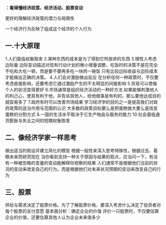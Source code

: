 
**：看得懂经济政策、经济活动、股票变动**

更好的理解经济政策的潜力与局限性

一个经济行为反映了组成这个经济的个人行为

## 一.十大原理

1.人们面临权衡取舍
2.某种东西的成本是为了得到它所放弃的东西
3.理性人考虑边际量
边际变动描述对现有行动计划的微小增量调整，吃饭时的决策不是在完全不吃和大吃一顿，而是要不要再多吃一块肉一碗饭
只有比较边际收益与边际成本才能做出正确的决策。
4.人们会对激励做出反应
在分析任何一种政策时，不仅要考虑直接影响，还要考虑它通过激励产生的不太明显的间接影响
5.贸易可以使每个人的状况变得更好
6.市场通常是组织经济活动的一种好方法
如果能够刺激他人的利己心，使其有利于他，并告诉其他人，给他做事是有利的，那么要他达成目的就容易多了
7.政府有时可以改善市场结果
学习经济学的目的之一是提高我们对政府政策的适当作用与范围的认识
大多数的政策目标要么是把蛋糕做大要么是改变蛋糕的分割方式
8.一国的生活水平取决于它生产物品与服务的能力
10.社会面临通货膨胀与失业之间的短期权衡取舍

## 二、像经济学家一样思考

做出适当的假设并建立简化的模型
根据一般性来深入思考特殊性，根据过去、着眼未来而研究现在
当你看到支持一种关于原因与结果的观点，应当问一下，有没有一种被忽略的变量的变动能解释你观察的结果
人们通常不是根据他们当前的状况的变动来改变自己的行为，而是根据他们对未来状况预期的变动来改变自己的行为

## 三、股票

供给与需求决定了股票价格。为了了解股票价格，要深入考虑什么决定了投资者对每个股票的支付意愿
基本面分析：确定企业的价值
评价一只股票时，不仅要估算企业的价值，还要估算其他人认为企业未来值多少
